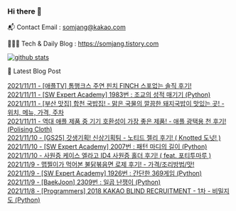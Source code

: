 ### Hi there 👋

📬  Contact Email : somjang@kakao.com

👨🏻‍💻  Tech & Daily Blog : https://somjang.tistory.com

[![github stats](https://github-readme-stats.vercel.app/api?username=SOMJANG&show_icons=true&hide_border=False)](https://somjang.tistory.com)

🤩 Latest Blog Post

[2021/11/11 - [애플TV] 톰행크스 주연 핀치 FINCH 스포없는 솔직 후기!](https://somjang.tistory.com/entry/%EC%95%A0%ED%94%8CTV-%ED%86%B0%ED%96%89%ED%81%AC%EC%8A%A4-%EC%A3%BC%EC%97%B0-%ED%95%80%EC%B9%98-FINCH-%EC%8A%A4%ED%8F%AC%EC%97%86%EB%8A%94-%EC%86%94%EC%A7%81-%ED%9B%84%EA%B8%B0) <br>
[2021/11/11 - [SW Expert Academy] 1983번 : 조교의 성적 매기기 (Python)](https://somjang.tistory.com/entry/SW-Expert-Academy-1983%EB%B2%88-%EC%A1%B0%EA%B5%90%EC%9D%98-%EC%84%B1%EC%A0%81-%EB%A7%A4%EA%B8%B0%EA%B8%B0-Python) <br>
[2021/11/11 - [부산 맛집] 합천 국밥집! - 맑은 국물의 깔끔한 돼지국밥이 맛있는 곳! - 위치, 메뉴, 가격, 주차](https://somjang.tistory.com/entry/%EB%B6%80%EC%82%B0-%EB%A7%9B%EC%A7%91-%ED%95%A9%EC%B2%9C-%EA%B5%AD%EB%B0%A5%EC%A7%91-%EB%A7%91%EC%9D%80-%EA%B5%AD%EB%AC%BC%EC%9D%98-%EA%B9%94%EB%81%94%ED%95%9C-%EB%8F%BC%EC%A7%80%EA%B5%AD%EB%B0%A5%EC%9D%B4-%EB%A7%9B%EC%9E%88%EB%8A%94-%EA%B3%B3-%EC%9C%84%EC%B9%98-%EB%A9%94%EB%89%B4-%EA%B0%80%EA%B2%A9-%EC%A3%BC%EC%B0%A8) <br>
[2021/11/11 - 역대 애플 제품 중 기기 호환성이 가장 좋은 제품! - 애플 광택용 천 후기! (Polising Cloth)](https://somjang.tistory.com/entry/%EC%97%AD%EB%8C%80-%EC%95%A0%ED%94%8C-%EC%A0%9C%ED%92%88-%EC%A4%91-%EA%B8%B0%EA%B8%B0-%ED%98%B8%ED%99%98%EC%84%B1%EC%9D%B4-%EA%B0%80%EC%9E%A5-%EC%A2%8B%EC%9D%80-%EC%A0%9C%ED%92%88-%EC%95%A0%ED%94%8C-%EA%B4%91%ED%83%9D%EC%9A%A9-%EC%B2%9C-%ED%9B%84%EA%B8%B0-Polising-Cloth) <br>
[2021/11/10 - [GS25] 갓생기획! 신상기획팀 - 노티드 젤리 후기! ( Knotted 도넛! )](https://somjang.tistory.com/entry/GS25-%EA%B0%93%EC%83%9D%EA%B8%B0%ED%9A%8D-%EC%8B%A0%EC%83%81%EA%B8%B0%ED%9A%8D%ED%8C%80-%EB%85%B8%ED%8B%B0%EB%93%9C-%EC%A0%A4%EB%A6%AC-%ED%9B%84%EA%B8%B0-Knotted-%EB%8F%84%EB%84%9B) <br>
[2021/11/10 - [SW Expert Academy] 2007번 : 패턴 마디의 길이 (Python)](https://somjang.tistory.com/entry/SW-Expert-Academy-2007%EB%B2%88-%ED%8C%A8%ED%84%B4-%EB%A7%88%EB%94%94%EC%9D%98-%EA%B8%B8%EC%9D%B4-Python) <br>
[2021/11/10 - 사원증 케이스 엘라고 ID4 사원증 홀더 후기! ( feat. 포티투마루 )](https://somjang.tistory.com/entry/%EC%82%AC%EC%9B%90%EC%A6%9D-%EC%BC%80%EC%9D%B4%EC%8A%A4-%EC%97%98%EB%9D%BC%EA%B3%A0-ID4-%EC%82%AC%EC%9B%90%EC%A6%9D-%ED%99%80%EB%8D%94-%ED%9B%84%EA%B8%B0-feat-%ED%8F%AC%ED%8B%B0%ED%88%AC%EB%A7%88%EB%A3%A8) <br>
[2021/11/9 - 맵찔이가 먹어본 불닭볶음면 로제 후기! - 가격/조리방법/맛!](https://somjang.tistory.com/entry/%EB%A7%B5%EC%B0%94%EC%9D%B4%EA%B0%80-%EB%A8%B9%EC%96%B4%EB%B3%B8-%EB%B6%88%EB%8B%AD%EB%B3%B6%EC%9D%8C%EB%A9%B4-%EB%A1%9C%EC%A0%9C-%ED%9B%84%EA%B8%B0-%EA%B0%80%EA%B2%A9%EC%A1%B0%EB%A6%AC%EB%B0%A9%EB%B2%95%EB%A7%9B) <br>
[2021/11/9 - [SW Expert Academy] 1926번 : 간단한 369게임 (Python)](https://somjang.tistory.com/entry/SW-Expert-Academy-1926%EB%B2%88-%EA%B0%84%EB%8B%A8%ED%95%9C-369%EA%B2%8C%EC%9E%84-Python) <br>
[2021/11/9 - [BaekJoon] 2309번 : 일곱 난쟁이 (Python)](https://somjang.tistory.com/entry/BaekJoon-2309%EB%B2%88-%EC%9D%BC%EA%B3%B1-%EB%82%9C%EC%9F%81%EC%9D%B4-Python) <br>
[2021/11/8 - [Programmers] 2018 KAKAO BLIND RECRUITMENT - 1차 - 비밀지도 (Python)](https://somjang.tistory.com/entry/Programmers-2018-KAKAO-BLIND-RECRUITMENT-1%EC%B0%A8-%EB%B9%84%EB%B0%80%EC%A7%80%EB%8F%84-Python) <br>
